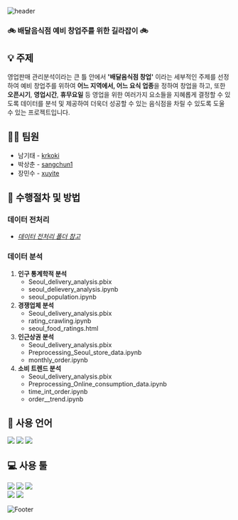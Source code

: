 ![header](https://capsule-render.vercel.app/api?type=waving&color=auto&height=200&section=header&text=sales_project&fontSize=50)

### :bike: 배달음식점 예비 창업주를 위한 길라잡이 :bike:

## :bulb: 주제
영업판매 관리분석이라는 큰 틀 안에서 **'배달음식점 창업'** 이라는 세부적인 주제를 선정하여 예비 창업주를 위하여 **어느 지역에서, 어느 요식 업종**을 정하여 창업을 하고, 또한 **오픈시기**, **영업시간**, **휴무요일** 등 영업을 위한 여러가지 요소들을 지혜롭게 결정할 수 있도록 데이터를 분석 및 제공하여 더욱더 성공할 수 있는 음식점을 차릴 수 있도록 도울 수 있는 프로젝트입니다.

## 👨‍💼 팀원

<ul>
  <li>남기태 - <a href="https://github.com/krkoki">krkoki</a></li>
  <li>박상춘 - <a href="https://github.com/sangchun1">sangchun1</a></li>
  <li>장민수 - <a href="https://github.com/xuyite">xuyite</a></li>
</ul>

## :microscope: 수행절차 및 방법

### 데이터 전처리
 - *[데이터 전처리 폴더 참고](https://github.com/sangchun1/sales_project/tree/master/data_preprocessing)*
### 데이터 분석
 1. **인구 통계학적 분석**
    * Seoul_delivery_analysis.pbix
    * seoul_delievery_analysis.ipynb
    * seoul_population.ipynb
 2. **경쟁업체 분석**
    * Seoul_delivery_analysis.pbix
    * rating_crawling.ipynb
    * seoul_food_ratings.html
 3. **인근상권 분석**
    * Seoul_delivery_analysis.pbix
    * Preprocessing_Seoul_store_data.ipynb
    * monthly_order.ipynb
 4. **소비 트렌드 분석**
    * Seoul_delivery_analysis.pbix
    * Preprocessing_Online_consumption_data.ipynb
    * time_int_order.ipynb
    * order__trend.ipynb
## :seedling: 사용 언어
<div align="left">
  <img src="https://img.shields.io/badge/Python-3776AB?style=flat-square&logo=python&logoColor=white"/>
  <img src="https://img.shields.io/badge/Power BI-F2c811?style=flat-square&logo=powerbi&logoColor=white"/>
  <img src="https://img.shields.io/badge/MySQL-4479A1?style=flat-square&logo=mysql&logoColor=white"/>
</div>

## :computer: 사용 툴
<div align="left">
  <img src="https://img.shields.io/badge/Visual Studio Code-007ACC?style=flat-square&logo=visualstudiocode&logoColor=white"/>
  <img src="https://img.shields.io/badge/Jupyter-F37626?style=flat-square&logo=jupyter&logoColor=white"/>
  <img src="https://img.shields.io/badge/Github-181717?style=flat-square&logo=github&logoColor=white"/>
</div>
<div align="left">
  <img src="https://img.shields.io/badge/Microsoft Powerpoint-B7472A?style=flat-square&logo=microsoftpowerpoint&logoColor=white"/>
  <img src="https://img.shields.io/badge/Amazon AWS-232F3E?style=flat-square&logo=amazonaws&logoColor=white"/>
</div>

![Footer](https://capsule-render.vercel.app/api?type=waving&color=auto&height=150&section=footer)
